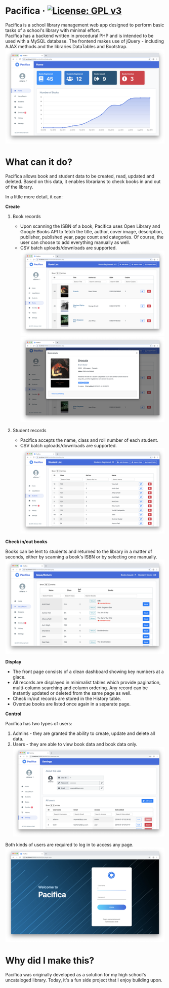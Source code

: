 # Pacifica · [![License: GPL v3](https://img.shields.io/badge/License-GPLv3-blue.svg)](https://www.gnu.org/licenses/gpl-3.0)
Pacifica is a school library management web app designed to perform basic tasks of a school's library with minimal effort.  
Pacifica has a backend written in procedural PHP and is intended to be used with a MySQL database. The frontend makes use of jQuery - including AJAX methods and the libraries DataTables and Bootstrap.  
![Front page](demo/home.png)
# What can it do?
Pacifica allows book and student data to be created, read, updated and deleted. Based on this data, it enables librarians to check books in and out of the library.

In a little more detail, it can:

**Create**
1. Book records 
    - Upon scanning the ISBN of a book, Pacifica uses Open Library and Google Books API to fetch the title, author, cover image, description, publisher, published year, page count and categories. Of course, the user can choose to add everything manually as well.
    - CSV batch uploads/downloads are supported.  
![Books](demo/books.png)  
![Book Details](demo/bookdetails.png)

2. Student records 
    - Pacifica accepts the name, class and roll number of each student.
    - CSV batch uploads/downloads are supported.  
![Students](demo/students.png)
  
**Check in/out books** 

Books can be lent to students and returned to the library in a matter of seconds, either by scanning a book's ISBN or by selecting one manually.  
![Check in/out](demo/checkinout.png)

**Display**
- The front page consists of a clean dashboard showing key numbers at a glace.
- All records are displayed in minimalist tables which provide pagination, multi-column searching and column ordering. Any record can be instantly updated or deleted from the same page as well.
- Check in/out records are stored in the History table.
- Overdue books are listed once again in a separate page.

**Control**  

Pacifica has two types of users:
1. Admins - they are granted the ability to create, update and delete all data.
2. Users - they are able to view book data and book data only.   
![Settings](demo/settings.png)

Both kinds of users are required to log in to access any page.  
![Sign in](demo/login.png)

# Why did I make this?  
Pacifica was originally developed as a solution for my high school's uncataloged library. Today, it's a fun side project that I enjoy building upon.
